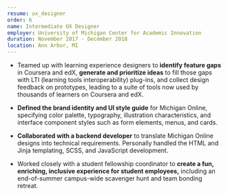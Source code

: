 ```yaml
---
resume: ux_designer
order: 6
name: Intermediate UX Designer
employer: University of Michigan Center for Academic Innovation
duration: November 2017 - December 2018
location: Ann Arbor, MI
---
```


- Teamed up with learning experience designers to **identify feature gaps** in Coursera and edX, **generate and prioritize ideas** to fill those gaps with LTI (learning tools interoperability) plug-ins, and collect design feedback on prototypes, leading to a suite of tools now used by thousands of learners on Coursera and edX.

- **Defined the brand identity and UI style guide** for Michigan Online, specifying color palette, typography, illustration characteristics, and interface component styles such as form elements, menus, and cards.

- **Collaborated with a backend developer** to translate Michigan Online designs into technical requirements. Personally handled the HTML and Jinja templating, SCSS, and JavaScript development.

- Worked closely with a student fellowship coordinator to **create a fun, enriching, inclusive experience for student employees,** including an end-of-summer campus-wide scavenger hunt and team bonding retreat.
